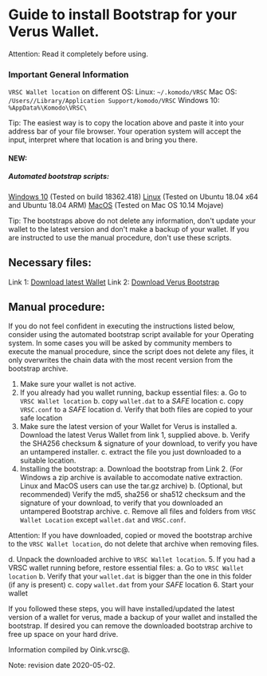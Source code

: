 # Guide to install Bootstrap for your Verus Wallet.

Attention: Read it completely before using.

### Important General Information

`VRSC Wallet location` on different OS:
Linux: `~/.komodo/VRSC`
Mac OS: `/Users//Library/Application Support/komodo/VRSC`
Windows 10: `%AppData%\Komodo\VRSC\`

Tip: The easiest way is to copy the location above and paste it into your address bar of your file browser. Your operation system will accept the input, interpret where that location is and bring you there.

#### NEW:

##### Automated bootstrap scripts:

[Windows 10](https://github.com/Oink70/VerusExtras/releases/download/v1.0.3/VRSC-bootstrap-win.bat) (Tested on build 18362.418)
[Linux](https://github.com/Oink70/VerusExtras/releases/download/v1.0.3/VRSC-bootstrap-linux.sh) (Tested on Ubuntu 18.04 x64 and Ubuntu 18.04 ARM)
[MacOS](https://github.com/Oink70/VerusExtras/releases/download/v1.0.3/VRSC-bootstrap-mac.command) (Tested on Mac OS 10.14 Mojave)

Tip: The bootstraps above do not delete any information, don't update your wallet to the latest version and don't make a backup of your wallet. If you are instructed to use the manual procedure, don't use these scripts.

## Necessary files:

Link 1: [Download latest Wallet](https://veruscoin.io/wallet.html)
Link 2: [Download Verus Bootstrap](https://bootstrap.veruscoin.io/)

## Manual procedure:

If you do not feel confident in executing the instructions listed below, consider using the automated bootstrap script
available for your Operating system. In some cases you will be asked by community members to execute the manual procedure,
since the script does not delete any files, it only overwrites the chain data with the most recent version from the
bootstrap archive.

1. Make sure your wallet is not active.
2. If you already had you wallet running, backup essential files:
	a. Go to `VRSC Wallet location`
	b. copy `wallet.dat` to a *SAFE* location
	c. copy `VRSC.conf` to a *SAFE* location
	d. Verify that both files are copied to your safe location
3. Make sure the latest version of your Wallet for Verus is installed
	a. Download the latest Verus Wallet from link 1, supplied above.
	b. Verify the SHA256 checksum & signature of your download, to verify you have an untampered installer.
	c. extract the file you just downloaded to a suitable location.
4. Installing the bootstrap:
  a. Download the bootstrap from Link 2. (For Windows a zip archive is available to accomodate native extraction. Linux and MacOS users can use the tar.gz archive)
  b. (Optional, but recommended) Verify the md5, sha256 or sha512 checksum and the signature of your download, to verify that you downloaded an untampered Bootstrap archive.
  c. Remove all files and folders from `VRSC Wallet Location` except `wallet.dat` and `VRSC.conf`.

Attention: If you have downloaded, copied or moved the bootstrap archive to the `VRSC Wallet location`, do not delete that archive when removing files.

  d. Unpack the downloaded archive to `VRSC Wallet location`.
5. If you had a VRSC wallet running before, restore essential files:
	a. Go to `VRSC Wallet location`
	b. Verify that your `wallet.dat` is bigger than the one in this folder (if any is present)
	c. copy `wallet.dat` from your *SAFE* location
6. Start your wallet

If you followed these steps, you will have installed/updated the latest version of a wallet for verus, made a backup of your wallet and installed the bootstrap. If desired you can remove the downloaded bootstrap archive to free up space on your hard drive.

Information compiled by Oink.vrsc@.

Note: revision date 2020-05-02.
